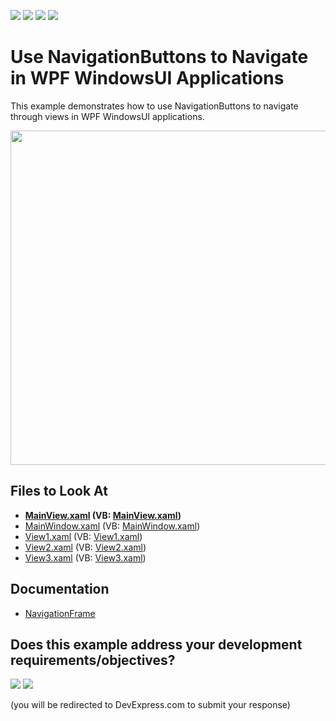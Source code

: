 <!-- default badges list -->
![](https://img.shields.io/endpoint?url=https://codecentral.devexpress.com/api/v1/VersionRange/128642434/24.2.1%2B)
[![](https://img.shields.io/badge/Open_in_DevExpress_Support_Center-FF7200?style=flat-square&logo=DevExpress&logoColor=white)](https://supportcenter.devexpress.com/ticket/details/E4663)
[![](https://img.shields.io/badge/📖_How_to_use_DevExpress_Examples-e9f6fc?style=flat-square)](https://docs.devexpress.com/GeneralInformation/403183)
[![](https://img.shields.io/badge/💬_Leave_Feedback-feecdd?style=flat-square)](#does-this-example-address-your-development-requirementsobjectives)
<!-- default badges end -->

# Use NavigationButtons to Navigate in WPF WindowsUI Applications

This example demonstrates how to use NavigationButtons to navigate through views in WPF WindowsUI applications.

<img src="https://user-images.githubusercontent.com/12169834/183709344-1cd20837-1a4c-4e85-877b-68e5f665e5a4.png" width="535"/>

## Files to Look At

* **[MainView.xaml](./CS/NavigationButtons/MainView.xaml) (VB: [MainView.xaml](./VB/NavigationButtons/MainView.xaml))**
* [MainWindow.xaml](./CS/NavigationButtons/MainWindow.xaml) (VB: [MainWindow.xaml](./VB/NavigationButtons/MainWindow.xaml))
* [View1.xaml](./CS/NavigationButtons/View1.xaml) (VB: [View1.xaml](./VB/NavigationButtons/View1.xaml))
* [View2.xaml](./CS/NavigationButtons/View2.xaml) (VB: [View2.xaml](./VB/NavigationButtons/View2.xaml))
* [View3.xaml](./CS/NavigationButtons/View3.xaml) (VB: [View3.xaml](./VB/NavigationButtons/View3.xaml))

## Documentation
* [NavigationFrame](https://docs.devexpress.com/WPF/DevExpress.Xpf.WindowsUI.NavigationFrame)
<!-- feedback -->
## Does this example address your development requirements/objectives?

[<img src="https://www.devexpress.com/support/examples/i/yes-button.svg"/>](https://www.devexpress.com/support/examples/survey.xml?utm_source=github&utm_campaign=wpf-navigationbuttons-navigate-in-wpf-windowsui-app&~~~was_helpful=yes) [<img src="https://www.devexpress.com/support/examples/i/no-button.svg"/>](https://www.devexpress.com/support/examples/survey.xml?utm_source=github&utm_campaign=wpf-navigationbuttons-navigate-in-wpf-windowsui-app&~~~was_helpful=no)

(you will be redirected to DevExpress.com to submit your response)
<!-- feedback end -->
